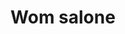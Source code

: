 ---
title: "Wom salone"
description: "Wom salone"
layout: shop
keywords:
  - 美食競賽
  - 台灣美食
  - 美食精選
datePublished: "2025-06-30"
dateModified: "2025-07-02"
city: "台南市"
district: "中西區"
address: "台南市中西區中華西路二段12巷30號"
phone: "062998485"
geo: "22.987403532617666, 120.18754014421596"
google_map: "https://maps.app.goo.gl/qAL7ECucSyBwGb9z7"
footinder: "https://footinder.com.tw/%E5%8F%B0%E5%8D%97%E5%B8%82%E4%B8%AD%E8%A5%BF%E5%8D%80/99006/"
official: "https://www.instagram.com/wom_salone/"
award:
  - name: "500盤"
    year: "2024"
    entries:
      - dishes:
          - "法式紅酒牛肉"

---